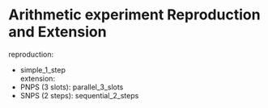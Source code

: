 # Arithmetic experiment Reproduction and Extension

reproduction: 
- simple_1_step <br />
extension: 
- PNPS (3 slots): parallel_3_slots <br />
- SNPS (2 steps): sequential_2_steps
